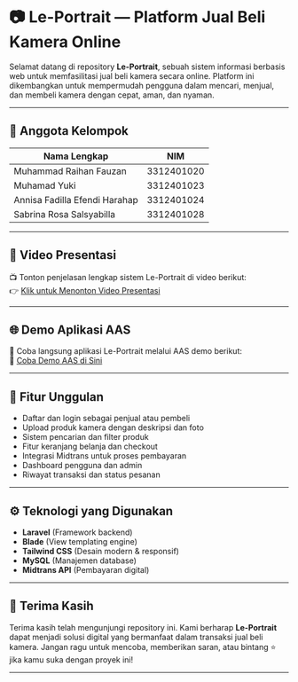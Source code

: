 # 📷 Le-Portrait — Platform Jual Beli Kamera Online

Selamat datang di repository **Le-Portrait**, sebuah sistem informasi berbasis web untuk memfasilitasi jual beli kamera secara online. Platform ini dikembangkan untuk mempermudah pengguna dalam mencari, menjual, dan membeli kamera dengan cepat, aman, dan nyaman.

---

## 👥 Anggota Kelompok

|         Nama Lengkap          |    NIM     |
|-------------------------------|------------|
| Muhammad Raihan Fauzan        | 3312401020 |
| Muhamad Yuki                  | 3312401023 |
| Annisa Fadilla Efendi Harahap | 3312401024 |
| Sabrina Rosa Salsyabilla      | 3312401028 |



---

## 🎥 Video Presentasi

📺 Tonton penjelasan lengkap sistem Le-Portrait di video berikut:  
👉 [Klik untuk Menonton Video Presentasi](https://youtu.be/zxiv8MpyjbM)  

---

## 🌐 Demo Aplikasi AAS

🚀 Coba langsung aplikasi Le-Portrait melalui AAS demo berikut:  
🔗 [Coba Demo AAS di Sini](https://youtu.be/d4fDLycEwso)  

---

## 🔧 Fitur Unggulan

- Daftar dan login sebagai penjual atau pembeli
- Upload produk kamera dengan deskripsi dan foto
- Sistem pencarian dan filter produk
- Fitur keranjang belanja dan checkout
- Integrasi Midtrans untuk proses pembayaran
- Dashboard pengguna dan admin
- Riwayat transaksi dan status pesanan

---

## ⚙️ Teknologi yang Digunakan

- **Laravel** (Framework backend)
- **Blade** (View templating engine)
- **Tailwind CSS** (Desain modern & responsif)
- **MySQL** (Manajemen database)
- **Midtrans API** (Pembayaran digital)

---

## 🤝 Terima Kasih

Terima kasih telah mengunjungi repository ini. Kami berharap **Le-Portrait** dapat menjadi solusi digital yang bermanfaat dalam transaksi jual beli kamera. Jangan ragu untuk mencoba, memberikan saran, atau bintang ⭐ jika kamu suka dengan proyek ini!

---

